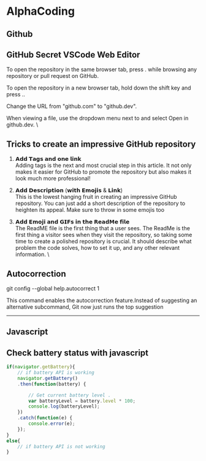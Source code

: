 # AlphaCoding

Github
------------------------

GitHub Secret VSCode Web Editor
--------------------------------------------
To open the repository in the same browser tab, press . while browsing any repository or pull request on GitHub.

To open the repository in a new browser tab, hold down the shift key and press ..

Change the URL from "github.com" to "github.dev".

When viewing a file, use the dropdown menu next to  and select Open in github.dev. \

Tricks to create an impressive GitHub repository
----------------------------------------------------
1) 𝗔𝗱𝗱 𝗧𝗮𝗴𝘀 𝗮𝗻𝗱 𝗼𝗻𝗲 𝗹𝗶𝗻𝗸 \
Adding tags is the next and most crucial step in this article. It not only makes it easier for GitHub to promote the repository but also makes it look much more professional!

2) 𝗔𝗱𝗱 𝗗𝗲𝘀𝗰𝗿𝗶𝗽𝘁𝗶𝗼𝗻 (𝘄𝗶𝘁𝗵 𝗘𝗺𝗼𝗷𝗶𝘀 & 𝗟𝗶𝗻𝗸) \
This is the lowest hanging fruit in creating an impressive GitHub repository. You can just add a short description of the repository to heighten its appeal. Make sure to throw in some emojis too 

3) 𝗔𝗱𝗱 𝗘𝗺𝗼𝗷𝗶 𝗮𝗻𝗱 𝗚𝗜𝗙𝘀 𝗶𝗻 𝘁𝗵𝗲 𝗥𝗲𝗮𝗱𝗠𝗲 𝗳𝗶𝗹𝗲 \
The ReadME file is the first thing that a user sees. The ReadMe is the first thing a visitor sees when they visit the repository, so taking some time to create a polished repository is crucial. It should describe what problem the code solves, how to set it up, and any other relevant information. \

Autocorrection
--------------------
git config --global help.autocorrect 1

This command enables the autocorrection feature.Instead of suggesting an alternative subcommand, Git now just runs the top suggestion


-------------------------------------------------------------------------------------------------------


Javascript
---------------------------

Check battery status with javascript 
------------------------------------------
```javascript
if(navigator.getBattery){
    // if battery API is working
    navigator.getBattery()
    .then(function(battery) {

        // Get current battery level .
        var batteryLevel = battery.level * 100;
        console.log(batteryLevel);
    })
    .catch(function(e) {
        console.error(e);
    });
}
else{
    // if battery API is not working
}
```
